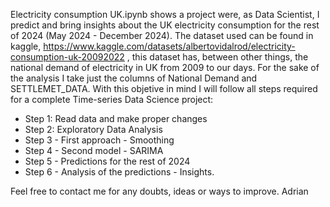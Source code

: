 Electricity consumption UK.ipynb shows a project were, as Data Scientist, I predict and bring insights about the UK electricity consumption for the rest of 2024 (May 2024 - December 2024).
The dataset used can be found in kaggle, https://www.kaggle.com/datasets/albertovidalrod/electricity-consumption-uk-20092022 , this dataset has, between other things, the national demand of electricity in UK from 2009 to our days.
For the sake of the analysis I take just the columns of National Demand and SETTLEMET_DATA.
With this objetive in mind I will follow all steps required for a complete Time-series Data Science project:
 - Step 1: Read data and make proper changes
 - Step 2: Exploratory Data Analysis
 - Step 3 - First approach - Smoothing
 - Step 4 - Second model - SARIMA
 - Step 5 - Predictions for the rest of 2024
 - Step 6 - Analysis of the predictions - Insights.
   
Feel free to contact me for any doubts, ideas or ways to improve.
Adrian
